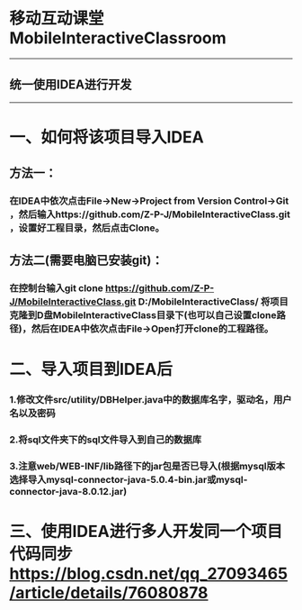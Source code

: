 # 移动互动课堂MobileInteractiveClassroom

----------------------------------
## 统一使用IDEA进行开发
----------------------------------

# 一、如何将该项目导入IDEA
## 方法一：
### 在IDEA中依次点击File->New->Project from Version Control->Git ，然后输入https://github.com/Z-P-J/MobileInteractiveClass.git ，设置好工程目录，然后点击Clone。

## 方法二(需要电脑已安装git)：
### 在控制台输入git clone https://github.com/Z-P-J/MobileInteractiveClass.git D:/MobileInteractiveClass/ 将项目克隆到D盘MobileInteractiveClass目录下(也可以自己设置clone路径)，然后在IDEA中依次点击File->Open打开clone的工程路径。

# 二、导入项目到IDEA后
### 1.修改文件src/utility/DBHelper.java中的数据库名字，驱动名，用户名以及密码
### 2.将sql文件夹下的sql文件导入到自己的数据库
### 3.注意web/WEB-INF/lib路径下的jar包是否已导入(根据mysql版本选择导入mysql-connector-java-5.0.4-bin.jar或mysql-connector-java-8.0.12.jar)

# 三、使用IDEA进行多人开发同一个项目代码同步 https://blog.csdn.net/qq_27093465/article/details/76080878